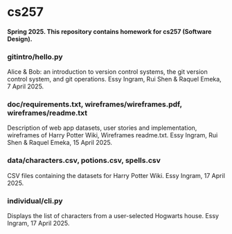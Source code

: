 # cs257
#### Spring 2025. This repository contains homework for cs257 (Software Design).

### gitintro/hello.py
Alice & Bob: an introduction to version control systems, the git version control system, and git operations. Essy Ingram, Rui Shen & Raquel Emeka, 7 April 2025.


### doc/requirements.txt, wireframes/wireframes.pdf, wireframes/readme.txt
Description of web app datasets, user stories and implementation, wireframes of Harry Potter Wiki, Wireframes readme.txt. Essy Ingram, Rui Shen & Raquel Emeka, 15 April 2025.

### data/characters.csv, potions.csv, spells.csv
CSV files containing the datasets for Harry Potter Wiki. Essy Ingram, 17 April 2025.

### individual/cli.py
Displays the list of characters from a user-selected Hogwarts house. Essy Ingram, 17 April 2025.